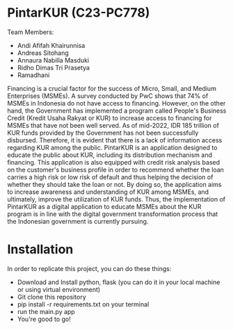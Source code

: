 # PintarKUR (C23-PC778)
Team Members:
* Andi Afifah Khairunnisa
* Andreas Sitohang
* Annaura Nabilla Masduki
* Ridho Dimas Tri Prasetya
* Ramadhani
  
Financing is a crucial factor for the success of Micro, Small, and Medium Enterprises (MSMEs). A survey conducted by PwC shows that 74% of MSMEs in Indonesia do not have access to financing. However, on the other hand, the Government has implemented a program called People's Business Credit (Kredit Usaha Rakyat or KUR) to increase access to financing for MSMEs that have not been well served. As of mid-2022, IDR 185 trillion of KUR funds provided by the Government has not been successfully disbursed. Therefore, it is evident that there is a lack of information access regarding KUR among the public. PintarKUR is an application designed to educate the public about KUR, including its distribution mechanism and financing. This application is also equipped with credit risk analysis based on the customer's business profile in order to recommend whether the loan carries a high risk or low risk of default and thus helping the decision of whether they should take the loan or not. By doing so, the application aims to increase awareness and understanding of KUR among MSMEs, and ultimately, improve the utilization of KUR funds. Thus, the implementation of PintarKUR as a digital application to educate MSMEs about the KUR program is in line with the digital government transformation process that the Indonesian government is currently pursuing.
# Installation
In order to replicate this project, you can do these things:
* Download and Install python, flask (you can do it in your local machine or using virtual environment)
* Git clone this repository
* pip install -r requirements.txt on your terminal
* run the main.py app
* You're good to go! 
